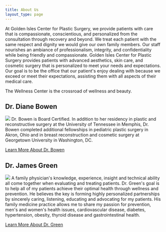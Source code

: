```yaml
---
title: About Us
layout_type: page
---
```

At Golden Isles Center for Plastic Surgery, we provide patients with care that is compassionate, conscientious, and personalized from the consultation through recovery and beyond. We treat each patient with the same respect and dignity we would give our own family members. Our staff nourishes an ambiance of professionalism, integrity, and confidentiality while being friendly and compassionate.  Golden Isles Center for Plastic Surgery provides patients with advanced aesthetics, skin care, and cosmetic surgery that is personalized to meet your needs and expectations. Our goal is to be the office that our patient's enjoy dealing with because we exceed or meet their expectations, assisting them with all aspects of their medical care.

The Wellness Center is the crossroad of wellness and beauty.

## Dr. Diane Bowen

![](/images/drbowen-standing.jpg) Dr. Bowen is Board Certified. In addition to her residency in plastic and reconstructive surgery at the University of Tennessee in Memphis, Dr. Bowen completed additional fellowships in pediatric plastic surgery in Akron, Ohio and in breast reconstruction and cosmetic surgery at Georgetown University in Washington, DC.

[Learn More About Dr. Bowen](/drdianebowen)



  

## Dr. James Green

![](/images/DrJamesWGreeneMDFAAFP_4015_162.png) A family physician's knowledge, experience, insight and technical ability all come together when evaluating and treating patients. Dr. Green's goal is to help all of my patients achieve their optimal health through wellness and prevention. He believes the key is forming highly personalized partnerships by sincerely caring, listening, educating and advocating for my patients. His family medicine practice allows me to share my passion for prevention, men's and women's health issues, cardiovascular disease, diabetes, hypertension, obesity, thyroid disease and gastrointestinal health.

[Learn More About Dr. Green](/drjamesgreen)
